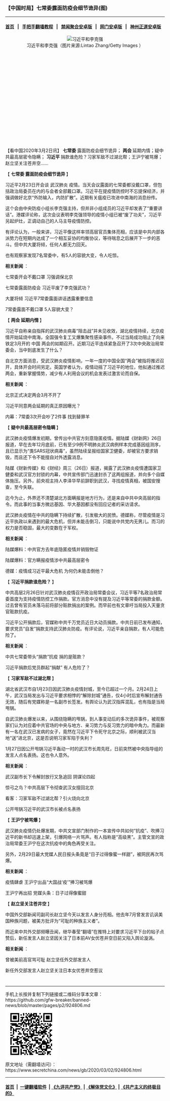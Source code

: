 ### 【中国时局】七常委露面防疫会细节诡异(图)
------------------------

#### [首页](https://github.com/gfw-breaker/banned-news/blob/master/README.md) &nbsp;&nbsp;|&nbsp;&nbsp; [手把手翻墙教程](https://github.com/gfw-breaker/guides/wiki) &nbsp;&nbsp;|&nbsp;&nbsp; [禁闻聚合安卓版](https://github.com/gfw-breaker/bn-android) &nbsp;&nbsp;|&nbsp;&nbsp; [网门安卓版](https://github.com/oGate2/oGate) &nbsp;&nbsp;|&nbsp;&nbsp; [神州正道安卓版](https://github.com/SzzdOgate/update) 



<div class="article_right" style="fone-color:#000">
 <p style="text-align:center">
  <img alt="习近平和李克强" src="//img3.secretchina.com/pic/2020/2-29/p2637852a497115871-ss.jpg" style="height:337px; width:600px"/>
  <br>
   习近平和李克强（图片来源:Lintao Zhang/Getty Images ）
   <span id="hideid" name="hideid" style="color:red;display:none;">
    <span href="https://www.secretchina.com">
    </span>
   </span>
  </br>
 </p>
 <div id="txt-mid1-t21-2017">
  <ins class="adsbygoogle" data-ad-client="ca-pub-1276641434651360" data-ad-slot="2451032099" style="display:inline-block;width:336px;height:280px">
  </ins>
  <div id="SC-22xxx">
  </div>
 </div>
 <p>
  【看中国2020年3月2日讯】
  <strong>
   七常委
  </strong>
  露面防疫会细节诡异；
  <strong>
   两会
  </strong>
  延期内情；疑中共最高层密令隐瞒；
  <strong>
   <span href="https://www.secretchina.com/news/gb/tag/习近平" target="_blank">
    习近平
   </span>
  </strong>
  捐款谁危险？习家军敌不过湖北帮；王沪宁被骂爆；赵立坚关注苍井空……
  <span id="hideid" name="hideid" style="color:red;display:none;">
   <span href="https://www.secretchina.com">
   </span>
  </span>
 </p>
 <p>
  【
  <strong>
   <span href="https://www.secretchina.com/news/gb/tag/七常委" target="_blank">
    七常委
   </span>
   露面防疫会细节诡异
  </strong>
  】
 </p>
 <p>
  习近平2月23日开会谈
  <span href="https://www.secretchina.com/news/gb/tag/武汉肺炎" target="_blank">
   武汉肺炎
  </span>
  疫情。当天会议露面的七常委都没戴口罩，但包括政治局委员在内的与会者全部戴口罩。习近平在提疫情防控时不忘提保经济，并强调做好北京“外防输入，内防扩散”。近期有关瘟疫已攻进中南海的消息纷传。
 </p>
 <p>
  这个会由中央防疫小组长李克强主持，但并非小组成员的习近平却发表了“重要讲话”。港媒评论称，这次会议表明李克强领导的疫情小组已被“废了功夫”，习近平另起炉灶，正调动自己的人马主导疫情防控。
 </p>
 <p>
  有评论认为，一般来讲，习近平像这样率领高层官员集体亮相，应该是中共内部各派势力在短期内达成了一个相互妥协的均衡协议，等待喘息之后展开下一步的恶斗。但中共大厦将倾，任何人都无力回天。
 </p>
 <p>
  也有观察家发现7名常委中，有5人的容貌大变，令人吃惊。
 </p>
 <p>
  <strong>
   相关新闻
  </strong>
  ：
 </p>
 <p>
  <span href="https://www.secretchina.com/news/gb/2020/02/24/924113.html" target="_blank">
   七常委开会不戴口罩 习强调保北京
  </span>
 </p>
 <p>
  <span href="https://www.secretchina.com/news/gb/2020/02/25/924183.html" target="_blank">
   七常委露面防疫会 习近平废了李克强武功？
  </span>
 </p>
 <p>
  <span href="https://www.secretchina.com/news/gb/2020/02/24/924130.html" target="_blank">
   大厦将倾 习近平7常委露面讲话透露重要信息
  </span>
 </p>
 <p>
  <span href="https://www.secretchina.com/news/gb/2020/02/28/924491.html" target="_blank">
   7常委露面不戴口罩 5人容貌大变？
  </span>
 </p>
 <p>
  【
  <strong>
   <span href="https://www.secretchina.com/news/gb/tag/两会" target="_blank">
    两会
   </span>
   延期内情
  </strong>
  】
 </p>
 <p>
  习近平自称亲自指挥的武汉肺炎病毒“阻击战”并未见收效，湖北疫情持续，北京疫情开始延烧中南海，全国强令复工又爆集聚性感染事件。不过当局成功阻止了向来铁定3月开的
  <span href="https://www.secretchina.com" target="_blank">
   中国
  </span>
  两会的如期召开。近期习近平连续紧急召开了3次中央政治局常委会，当中到底发生了什么？
 </p>
 <p>
  自北京方面消息，受武汉肺炎疫情影响，一年一度的中国全国“两会”被指将推迟召开，具体开会时间另定。英国学者认为，疫情动摇了习近平的地位，他拟通过推迟两会，重新掌握情势，减少有人利用会议的机会发表过激言论而自保。
 </p>
 <p>
  <strong>
   相关新闻
  </strong>
  ：
 </p>
 <p>
  <span href="https://www.secretchina.com/news/gb/2020/02/24/924161.html" target="_blank">
   北京正式决定两会3月不开了
  </span>
 </p>
 <p>
  <span href="https://www.secretchina.com/news/gb/2020/02/25/924228.html" target="_blank">
   习近平同意两会延期的真正原因曝光？
  </span>
 </p>
 <p>
  <span href="https://www.secretchina.com/news/gb/2020/02/25/924169.html" target="_blank">
   内幕：7常委3次开会吵了2件事 找到替罪羊
  </span>
 </p>
 <p>
  【
  <strong>
   疑中共最高层密令隐瞒
  </strong>
  】
 </p>
 <p>
  武汉肺炎疫情爆发初期，曾传出中共官方刻意隐匿疫情。据陆媒《财新网》26日报道，早在去年12月底前，已有至少9例不明肺炎武汉病例样本完成基因组测序，且已显示为“类SARS冠状病毒”，虽然陆续呈报给国家卫健委，却被官方要求销毁，而且还下令不能擅自对外透露消息。
 </p>
 <p>
  陆媒《财新传媒》和《财经》周三（26日）报道，揭露了武汉肺炎疫情遭国家卫健委和武汉官方封锁的内幕，中共宣传部门迅速封杀了这两组报道，并向多个自媒体施压。另外，前央视主持人李泽华早前辞职到武汉，寻找疫情真相，被国安搜查，至今失联。
 </p>
 <p>
  迄今为止，外界还不清楚湖北方面瞒报是地方行为，还是来自中共中央高层的指令。而此事的当事方微远基因、华大基因都没有回应记者的采访请求。
 </p>
 <p>
  武汉肺炎疫情在中共的隐瞒下持续扩散，引发极大的民愤。德媒称，尽管疫情是习近平执政以来遇到的最大危机，但并未能击倒习，只能说中共党内无男儿。而习的权力是否稳固，最大的变数在于军权。
 </p>
 <p>
  <strong>
   相关新闻
  </strong>
  ：
 </p>
 <p>
  <span href="https://www.secretchina.com/news/gb/2020/02/28/924618.html" target="_blank">
   陆媒爆料：中共官方去年底隐匿疫情并销毁物证
  </span>
 </p>
 <p>
  <span href="https://www.secretchina.com/news/gb/2020/02/29/924671.html" target="_blank">
   陆媒爆料：官方瞒报疫情涉中共最高层密令
  </span>
 </p>
 <p>
  <span href="https://www.secretchina.com/news/gb/2020/02/27/924415.html" target="_blank">
   德媒：疫情成习近平最大危机 为何仍未能击倒他？
  </span>
 </p>
 <center>
  <div style="max-width: 632px;height:180px; display: none; text-align: center; margin: 0 auto; overflow: hidden;overflow-x: hidden;">
   <div id="taboola-midarticle-thumbnails" style="max-width: 632px;height:180px;overflow: hidden;overflow-x: hidden;">
   </div>
  </div>
  <div>
   <ins class="adsbygoogle" data-ad-client="ca-pub-1276641434651360" data-ad-format="fluid" data-ad-layout="in-article" data-ad-slot="5164544770" style="display:block; text-align:center;">
   </ins>
  </div>
 </center>
 <p>
  【
  <strong>
   习近平捐款谁危险？
  </strong>
  】
 </p>
 <p>
  中共高层2月26日针对武汉肺炎疫情召开政治局常委会议，习近平等7名政治局常委首度为支持疫情防控工作捐款。官方消息中没有提及习近平等常委的捐款金额。过去曾有官员未落马前将部分赃款捐出的案例。而早前也有文章吁当局投入天量贪官赃款抗疫。
 </p>
 <p>
  习近平公开捐款后，官媒称中共千万党员近日大动员捐款。中共日前已发布通知，要求党员“自发”捐款支持武汉肺炎防疫。有评论说，习近平亲自捐款，有人可能危险了。
 </p>
 <p>
  <strong>
   相关新闻
  </strong>
  ：
 </p>
 <p>
  <span href="https://www.secretchina.com/news/gb/2020/02/27/924464.html" target="_blank">
   中共七常委带头“捐款”抗疫 捐的是赃款？
  </span>
 </p>
 <p>
  <span href="https://www.secretchina.com/news/gb/2020/03/01/924722.html" target="_blank">
   习近平捐款后党员群起“捐献” 有人危险了？
  </span>
 </p>
 <p>
  【
  <strong>
   习家军敌不过湖北帮
  </strong>
  】
 </p>
 <p>
  湖北省武汉市自1月23日因武汉肺炎疫情封城，至今已超过一个月。2月24日上午，武汉当局发出与习近平要求相悖的“解除封城”通告，仅4小时后宣布解封通告无效，随后有党媒称是一名副市长签发。有舆论认为武汉指挥混乱，也有指是当局甩锅。
 </p>
 <p>
  自武汉肺炎爆发以来，从围绕隐瞒的甩锅，到人事变动后的多次诡异事件，被观察家们认为对应着中共官场的中央与地方、亲习势力与反习势力的暗中角力。而最新有一名在武汉已发病的女子，竟然在习近平下令死守北京之际，顺利被武汉当地“送”进北京，这是否说明习家军陷于失利？
 </p>
 <center>
  <ins class="adsbygoogle" data-ad-client="ca-pub-1276641434651360" data-ad-format="fluid" data-ad-layout="in-article" data-ad-slot="3646767294" style="display:block; text-align:center;">
  </ins>
 </center>
 <p>
  1月27日因公开甩锅习近平轰动一时的武汉市长周先旺，日前突然被中央指导组的发言人点名表扬。这也令人意外。
 </p>
 <p>
  <strong>
   相关新闻
  </strong>
  ：
 </p>
 <p>
  <span href="https://www.secretchina.com/news/gb/2020/02/25/924212.html" target="_blank">
   武汉副市长下令解封放行又急追回 阴谋论四起
  </span>
 </p>
 <p>
  <span href="https://www.secretchina.com/news/gb/2020/02/27/924485.html" target="_blank">
   惊弓之鸟？中共高层下令彻查武汉女擅回北京
  </span>
 </p>
 <p>
  <span href="https://www.secretchina.com/news/gb/2020/02/29/924606.html" target="_blank">
   看客：习家军敌不过湖北帮？引火烧向北京
  </span>
 </p>
 <p>
  <span href="https://www.secretchina.com/news/gb/2020/03/01/924748.html" target="_blank">
   公开甩锅习近平的武汉市长被点名表扬
  </span>
 </p>
 <p>
  【
  <strong>
   王沪宁被骂爆
  </strong>
  】
 </p>
 <p>
  武汉肺炎疫情仍处爆发期，中共文宣部门制作的一本宣传中共如何“抗疫”、吹捧习近平的新书却迅速上架，引爆网络一片骂声。有人指称是“高级黑”。主管文宣的政治局常委王沪宁在这次抗疫中的角色再受关注。
 </p>
 <p>
  另外，2月29日最大党媒人民日报头条竟是“日子过得像蜜一样甜”，被网民再次骂爆。
 </p>
 <p>
  <strong>
   相关新闻
  </strong>
  ：
 </p>
 <p>
  <span href="https://www.secretchina.com/news/gb/2020/02/28/924544.html" target="_blank">
   疫情肆虐 王沪宁出品“大国战‘疫’”捧习被骂爆
  </span>
 </p>
 <p>
  <span href="https://www.secretchina.com/news/gb/2020/02/29/924708.html" target="_blank">
   王沪宁再出招 党媒头条：日子过得像蜜甜
  </span>
 </p>
 <p>
  【
  <strong>
   赵立坚关注苍井空
  </strong>
  】
 </p>
 <p>
  中国外交部新闻司副司长赵立坚今天以发言人身分亮相。他去年7月曾发言讥讽美国种族问题，被美方批评为“可耻的种族主义者”。
 </p>
 <p>
  而近来中共外交部频曝丑闻，继华春莹“翻墙”在推特上对要求习近平下台的帖子点赞后，新任发言人赵立坚因关注了日本前AV女优苍井空日前又陷入舆论漩涡。
 </p>
 <p>
  <strong>
   相关新闻
  </strong>
  ：
 </p>
 <p>
  <span href="https://www.secretchina.com/news/gb/2020/02/24/924162.html" target="_blank">
   曾被美前高官骂可耻 赵立坚任外交部发言人
  </span>
 </p>
 <p>
  <span href="https://www.secretchina.com/news/gb/2020/02/26/924356.html" target="_blank">
   新任外交部发言人赵立坚关注日本女优苍井空惹议
  </span>
  <center>
   <div>
    <div id="txt-mid2-t22-2017" style="display: block;  max-height: 351px;  overflow: hidden;">
     <div id="SC-21xxx">
     </div>
     <ins class="adsbygoogle" data-ad-client="ca-pub-1276641434651360" data-ad-format="auto" data-ad-slot="4301710469" data-full-width-responsive="true" style="display:block">
     </ins>
    </div>
   </div>
  </center>
  <div style="padding-top:12px;">
  </div>
 </p>
</div>

<hr/>
手机上长按并复制下列链接或二维码分享本文章：<br/>
https://github.com/gfw-breaker/banned-news/blob/master/pages/p2/924806.md <br/>
<a href='https://github.com/gfw-breaker/banned-news/blob/master/pages/p2/924806.md'><img src='https://github.com/gfw-breaker/banned-news/blob/master/pages/p2/924806.md.png'/></a> <br/>
原文地址（需翻墙访问）：https://www.secretchina.com/news/gb/2020/03/02/924806.html


------------------------
#### [首页](https://github.com/gfw-breaker/banned-news/blob/master/README.md) &nbsp;|&nbsp; [一键翻墙软件](https://github.com/gfw-breaker/nogfw/blob/master/README.md) &nbsp;| [《九评共产党》](https://github.com/gfw-breaker/9ping.md/blob/master/README.md#九评之一评共产党是什么) | [《解体党文化》](https://github.com/gfw-breaker/jtdwh.md/blob/master/README.md) | [《共产主义的终极目的》](https://github.com/gfw-breaker/gczydzjmd.md/blob/master/README.md)


<img src='http://gfw-breaker.win/banned-news/pages/p2/924806.md' width='0px' height='0px'/>